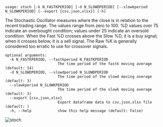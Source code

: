 ```
usage: stoch [-k N_FASTKPERIOD] [-d N_SLOWDPERIOD] [--slowkperiod N_SLOWKPERIOD] [--export {csv,json,xlsx}] [-h]
```

The Stochastic Oscillator measures where the close is in relation to the recent trading range. The values range from zero to 100. %D values over 75
indicate an overbought condition; values under 25 indicate an oversold condition. When the Fast %D crosses above the Slow %D, it is a buy signal;
when it crosses below, it is a sell signal. The Raw %K is generally considered too erratic to use for crossover signals.

```
optional arguments:
  -k N_FASTKPERIOD, --fastkperiod N_FASTKPERIOD
                        The time period of the fastk moving average (default: 14)
  -d N_SLOWDPERIOD, --slowdperiod N_SLOWDPERIOD
                        The time period of the slowd moving average (default: 3)
  --slowkperiod N_SLOWKPERIOD
                        The time period of the slowk moving average (default: 3)
  --export {csv,json,xlsx}
                        Export dataframe data to csv,json,xlsx file (default: )
  -h, --help            show this help message (default: False)
```

![stoch](https://user-images.githubusercontent.com/46355364/154311913-d58e58bb-d116-44dd-ae4b-44e59c25f22a.png)
